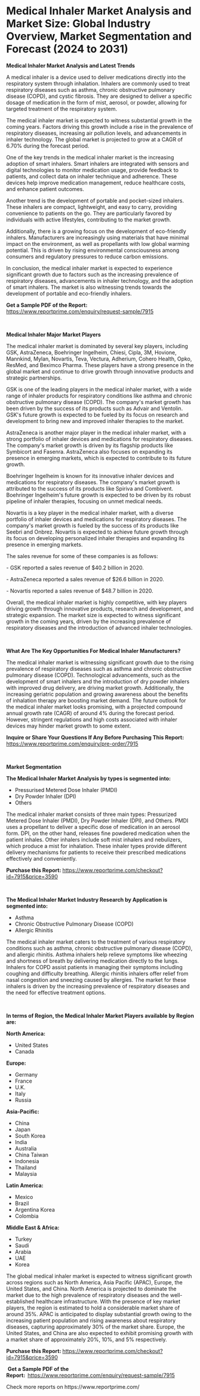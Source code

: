 <p><h1>Medical Inhaler Market Analysis and Market Size: Global Industry Overview, Market Segmentation and Forecast (2024 to 2031)</h1></p><p><strong>Medical Inhaler Market Analysis and Latest Trends</strong></p>
<p><p>A medical inhaler is a device used to deliver medications directly into the respiratory system through inhalation. Inhalers are commonly used to treat respiratory diseases such as asthma, chronic obstructive pulmonary disease (COPD), and cystic fibrosis. They are designed to deliver a specific dosage of medication in the form of mist, aerosol, or powder, allowing for targeted treatment of the respiratory system.</p><p>The medical inhaler market is expected to witness substantial growth in the coming years. Factors driving this growth include a rise in the prevalence of respiratory diseases, increasing air pollution levels, and advancements in inhaler technology. The global market is projected to grow at a CAGR of 6.70% during the forecast period.</p><p>One of the key trends in the medical inhaler market is the increasing adoption of smart inhalers. Smart inhalers are integrated with sensors and digital technologies to monitor medication usage, provide feedback to patients, and collect data on inhaler technique and adherence. These devices help improve medication management, reduce healthcare costs, and enhance patient outcomes.</p><p>Another trend is the development of portable and pocket-sized inhalers. These inhalers are compact, lightweight, and easy to carry, providing convenience to patients on the go. They are particularly favored by individuals with active lifestyles, contributing to the market growth.</p><p>Additionally, there is a growing focus on the development of eco-friendly inhalers. Manufacturers are increasingly using materials that have minimal impact on the environment, as well as propellants with low global warming potential. This is driven by rising environmental consciousness among consumers and regulatory pressures to reduce carbon emissions.</p><p>In conclusion, the medical inhaler market is expected to experience significant growth due to factors such as the increasing prevalence of respiratory diseases, advancements in inhaler technology, and the adoption of smart inhalers. The market is also witnessing trends towards the development of portable and eco-friendly inhalers.</p></p>
<p><strong>Get a Sample PDF of the Report:&nbsp;</strong> <a href="https://www.reportprime.com/enquiry/request-sample/7915">https://www.reportprime.com/enquiry/request-sample/7915</a></p>
<p>&nbsp;</p>
<p><strong>Medical Inhaler Major Market Players</strong></p>
<p><p>The medical inhaler market is dominated by several key players, including GSK, AstraZeneca, Boehringer Ingelheim, Chiesi, Cipla, 3M, Hovione, Mannkind, Mylan, Novartis, Teva, Vectura, Adherium, Cohero Health, Opko, ResMed, and Beximco Pharma. These players have a strong presence in the global market and continue to drive growth through innovative products and strategic partnerships.</p><p>GSK is one of the leading players in the medical inhaler market, with a wide range of inhaler products for respiratory conditions like asthma and chronic obstructive pulmonary disease (COPD). The company's market growth has been driven by the success of its products such as Advair and Ventolin. GSK's future growth is expected to be fueled by its focus on research and development to bring new and improved inhaler therapies to the market.</p><p>AstraZeneca is another major player in the medical inhaler market, with a strong portfolio of inhaler devices and medications for respiratory diseases. The company's market growth is driven by its flagship products like Symbicort and Fasenra. AstraZeneca also focuses on expanding its presence in emerging markets, which is expected to contribute to its future growth.</p><p>Boehringer Ingelheim is known for its innovative inhaler devices and medications for respiratory diseases. The company's market growth is attributed to the success of its products like Spiriva and Combivent. Boehringer Ingelheim's future growth is expected to be driven by its robust pipeline of inhaler therapies, focusing on unmet medical needs.</p><p>Novartis is a key player in the medical inhaler market, with a diverse portfolio of inhaler devices and medications for respiratory diseases. The company's market growth is fueled by the success of its products like Seebri and Onbrez. Novartis is expected to achieve future growth through its focus on developing personalized inhaler therapies and expanding its presence in emerging markets.</p><p>The sales revenue for some of these companies is as follows:</p><p>- GSK reported a sales revenue of $40.2 billion in 2020.</p><p>- AstraZeneca reported a sales revenue of $26.6 billion in 2020.</p><p>- Novartis reported a sales revenue of $48.7 billion in 2020.</p><p>Overall, the medical inhaler market is highly competitive, with key players driving growth through innovative products, research and development, and strategic expansion. The market size is expected to witness significant growth in the coming years, driven by the increasing prevalence of respiratory diseases and the introduction of advanced inhaler technologies.</p></p>
<p>&nbsp;</p>
<p><strong>What Are The Key Opportunities For Medical Inhaler Manufacturers?</strong></p>
<p><p>The medical inhaler market is witnessing significant growth due to the rising prevalence of respiratory diseases such as asthma and chronic obstructive pulmonary disease (COPD). Technological advancements, such as the development of smart inhalers and the introduction of dry powder inhalers with improved drug delivery, are driving market growth. Additionally, the increasing geriatric population and growing awareness about the benefits of inhalation therapy are boosting market demand. The future outlook for the medical inhaler market looks promising, with a projected compound annual growth rate (CAGR) of around 4% during the forecast period. However, stringent regulations and high costs associated with inhaler devices may hinder market growth to some extent.</p></p>
<p><strong>Inquire or Share Your Questions If Any Before Purchasing This Report:</strong> <a href="https://www.reportprime.com/enquiry/pre-order/7915">https://www.reportprime.com/enquiry/pre-order/7915</a></p>
<p>&nbsp;</p>
<p><strong>Market Segmentation</strong></p>
<p><strong>The Medical Inhaler Market Analysis by types is segmented into:</strong></p>
<p><ul><li>Pressurised Metered Dose Inhaler (PMDI)</li><li>Dry Powder Inhaler (DPI)</li><li>Others</li></ul></p>
<p><p>The medical inhaler market consists of three main types: Pressurized Metered Dose Inhaler (PMDI), Dry Powder Inhaler (DPI), and Others. PMDI uses a propellant to deliver a specific dose of medication in an aerosol form. DPI, on the other hand, releases fine powdered medication when the patient inhales. Other inhalers include soft mist inhalers and nebulizers, which produce a mist for inhalation. These inhaler types provide different delivery mechanisms for patients to receive their prescribed medications effectively and conveniently.</p></p>
<p><strong>Purchase this Report:&nbsp;</strong><a href="https://www.reportprime.com/checkout?id=7915&price=3590">https://www.reportprime.com/checkout?id=7915&price=3590</a></p>
<p>&nbsp;</p>
<p><strong>The Medical Inhaler Market Industry Research by Application is segmented into:</strong></p>
<p><ul><li>Asthma</li><li>Chronic Obstructive Pulmonary Disease (COPD)</li><li>Allergic Rhinitis</li></ul></p>
<p><p>The medical inhaler market caters to the treatment of various respiratory conditions such as asthma, chronic obstructive pulmonary disease (COPD), and allergic rhinitis. Asthma inhalers help relieve symptoms like wheezing and shortness of breath by delivering medication directly to the lungs. Inhalers for COPD assist patients in managing their symptoms including coughing and difficulty breathing. Allergic rhinitis inhalers offer relief from nasal congestion and sneezing caused by allergies. The market for these inhalers is driven by the increasing prevalence of respiratory diseases and the need for effective treatment options.</p></p>
<p>&nbsp;</p>
<p><strong>In terms of Region, the Medical Inhaler Market Players available by Region are:</strong></p>
<p>
    <p> <strong> North America: </strong>
        <ul>
            <li>United States</li>
            <li>Canada</li>
        </ul>
        </p> 
    <p> <strong> Europe: </strong>
        <ul>
            <li>Germany</li>
            <li>France</li>
            <li>U.K.</li>
            <li>Italy</li>
            <li>Russia</li>
        </ul>
        </p> 
    <p> <strong> Asia-Pacific: </strong>
        <ul>
            <li>China</li>
            <li>Japan</li>
            <li>South Korea</li>
            <li>India</li>
            <li>Australia</li>
            <li>China Taiwan</li>
            <li>Indonesia</li>
            <li>Thailand</li>
            <li>Malaysia</li>
        </ul>
        </p> 
    <p> <strong> Latin America: </strong>
        <ul>
            <li>Mexico</li>
            <li>Brazil</li>
            <li>Argentina Korea</li>
            <li>Colombia</li>
        </ul>
        </p> 
    <p> <strong> Middle East & Africa: </strong>
        <ul>
            <li>Turkey</li>
            <li>Saudi</li>
            <li>Arabia</li>
            <li>UAE</li>
            <li>Korea</li>
        </ul>
    </p>
    </p>
<p><p>The global medical inhaler market is expected to witness significant growth across regions such as North America, Asia Pacific (APAC), Europe, the United States, and China. North America is projected to dominate the market due to the high prevalence of respiratory diseases and the well-established healthcare infrastructure. With the presence of key market players, the region is estimated to hold a considerable market share of around 35%. APAC is anticipated to display substantial growth owing to the increasing patient population and rising awareness about respiratory diseases, capturing approximately 30% of the market share. Europe, the United States, and China are also expected to exhibit promising growth with a market share of approximately 20%, 10%, and 5% respectively.</p></p>
<p><strong>Purchase this Report: </strong><a href="https://www.reportprime.com/checkout?id=7915&price=3590">https://www.reportprime.com/checkout?id=7915&price=3590</a></p>
<p>&nbsp;<strong>Get a Sample PDF of the Report:&nbsp;&nbsp;</strong><a href="https://www.reportprime.com/enquiry/request-sample/7915">https://www.reportprime.com/enquiry/request-sample/7915</a></p>
<p><strong></strong></p>
<p>Check more reports on https://www.reportprime.com/</p>